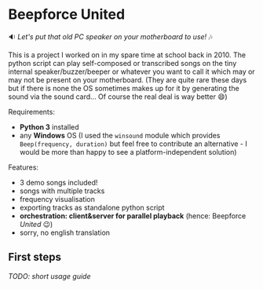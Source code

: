 Beepforce United
=========
:sound: *Let's put that old PC speaker on your motherboard to use!* :notes:

This is a project I worked on in my spare time at school back in 2010. The python script can play self-composed or transcribed songs on the tiny internal speaker/buzzer/beeper or whatever you want to call it which may or may not be present on your motherboard. (They are quite rare these days but if there is none the OS sometimes makes up for it by generating the sound via the sound card... Of course the real deal is way better :smile:)

Requirements:
- **Python 3** installed
- any **Windows** OS (I used the `winsound` module which provides `Beep(frequency, duration)` but feel free to contribute an alternative - I would be more than happy to see a platform-independent solution)

Features:
- 3 demo songs included!
- songs with multiple tracks
- frequency visualisation
- exporting tracks as standalone python script
- **orchestration: client&server for parallel playback** (hence: Beepforce *United* :wink:)
- sorry, no english translation

## First steps
*TODO: short usage guide*
